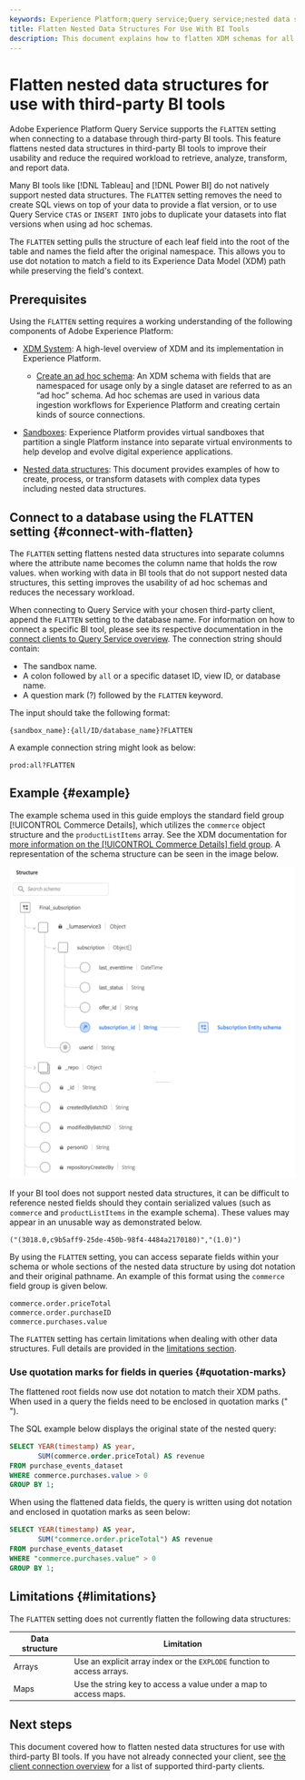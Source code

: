 ```yaml
---
keywords: Experience Platform;query service;Query service;nested data structures;nested data;flatten;flatten nested data;
title: Flatten Nested Data Structures For Use With BI Tools
description: This document explains how to flatten XDM schemas for all tables and views during a session when using third-party BI tools with Query Service.
---
```

# Flatten nested data structures for use with third-party BI tools

Adobe Experience Platform Query Service supports the `FLATTEN` setting when connecting to a database through third-party BI tools. This feature flattens nested data structures in third-party BI tools to improve their usability and reduce the required workload to retrieve, analyze, transform, and report data.

Many BI tools like [!DNL Tableau] and [!DNL Power BI] do not natively support nested data structures. The `FLATTEN` setting removes the need to create SQL views on top of your data to provide a flat version, or to use Query Service `CTAS` or `INSERT INTO` jobs to duplicate your datasets into flat versions when using ad hoc schemas.

The `FLATTEN` setting pulls the structure of each leaf field into the root of the table and names the field after the original namespace. This allows you to use dot notation to match a field to its Experience Data Model (XDM) path while preserving the field's context.

## Prerequisites

Using the `FLATTEN` setting requires a working understanding of the following components of Adobe Experience Platform:

* [XDM System](../../xdm/home.md): A high-level overview of XDM and its implementation in Experience Platform.
  
  * [Create an ad hoc schema](../../xdm/tutorials/ad-hoc.md): An XDM schema with fields that are namespaced for usage only by a single dataset are referred to as an “ad hoc” schema. Ad hoc schemas are used in various data ingestion workflows for Experience Platform and creating certain kinds of source connections.

* [Sandboxes](../../sandboxes/home.md): Experience Platform provides virtual sandboxes that partition a single Platform instance into separate virtual environments to help develop and evolve digital experience applications.

* [Nested data structures](./nested-data-structures.md): This document provides examples of how to create, process, or transform datasets with complex data types including nested data structures.

## Connect to a database using the FLATTEN setting {#connect-with-flatten}

The `FLATTEN` setting flattens nested data structures into separate columns where the attribute name becomes the column name that holds the row values. when working with data in BI tools that do not support nested data structures, this setting improves the usability of ad hoc schemas and reduces the necessary workload. 

When connecting to Query Service with your chosen third-party client, append the `FLATTEN` setting to the database name. For information on how to connect a specific BI tool, please see its respective documentation in the [connect clients to Query Service overview](../clients/overview.md). The connection string should contain:

* The sandbox name.
* A colon followed by `all` or a specific dataset ID, view ID, or database name.
* A question mark (?) followed by the `FLATTEN` keyword.

The input should take the following format:

```terminal
{sandbox_name}:{all/ID/database_name}?FLATTEN
```

A example connection string might look as below:

```terminal
prod:all?FLATTEN
```

## Example {#example}

The example schema used in this guide employs the standard field group [!UICONTROL Commerce Details], which utilizes the `commerce` object structure and the `productListItems` array. See the XDM documentation for [more information on the [!UICONTROL Commerce Details] field group](../../xdm/field-groups/event/commerce-details.md). A representation of the schema structure can be seen in the image below.

![A schema diagram of the Commerce Details field group including the `commerce` and `productListItems` structures.](../images/best-practices/final-subscription-schema.png)

If your BI tool does not support nested data structures, it can be difficult to reference nested fields should they contain serialized values (such as `commerce` and `productListItems` in the example schema). These values may appear in an unusable way as demonstrated below. 

<!-- how does this is demonstrate poor usability? What values are trying to be referenced here, and how exactly is the output not good? Break this down more. -->

```terminal
("(3018.0,c9b5aff9-25de-450b-98f4-4484a2170180)","(1.0)")
```

By using the `FLATTEN` setting, you can access separate fields within your schema or whole sections of the nested data structure by using dot notation and their original pathname. An example of this format using the `commerce` field group is given below. 

```terminal
commerce.order.priceTotal
commerce.order.purchaseID
commerce.purchases.value
```

The `FLATTEN` setting has certain limitations when dealing with other data structures. Full details are provided in the [limitations section](#limitations).

### Use quotation marks for fields in queries {#quotation-marks}

The flattened root fields now use dot notation to match their XDM paths. When used in a query the fields need to be enclosed in quotation marks (" ").

The SQL example below displays the original state of the nested query:

```sql
SELECT YEAR(timestamp) AS year,
       SUM(commerce.order.priceTotal) AS revenue
FROM purchase_events_dataset
WHERE commerce.purchases.value > 0
GROUP BY 1;
```

When using the flattened data fields, the query is written using dot notation and enclosed in quotation marks as seen below:

```sql
SELECT YEAR(timestamp) AS year,
       SUM("commerce.order.priceTotal") AS revenue
FROM purchase_events_dataset
WHERE "commerce.purchases.value" > 0
GROUP BY 1;
```

## Limitations {#limitations}

The `FLATTEN` setting does not currently flatten the following data structures:

<!-- Can we provide code examples of the described workarounds for these two types? -->
| Data structure  | Limitation |
|---|---|
| Arrays | Use an explicit array index or the `EXPLODE` function to access arrays. |
| Maps | Use the string key to access a value under a map to access maps. |

## Next steps

This document covered how to flatten nested data structures for use with third-party BI tools. If you have not already connected your client, see [the client connection overview](../clients/overview.md) for a list of supported third-party clients. 
